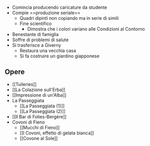 - Comincia producendo caricature da studente
- Compie ==produzione seriale==
	- Quadri dipinti non copiando ma in serie di simili
	- Fine scientifico
		- Dimostra che i colori variano alle Condizioni al Contorno
- Benestante di famiglia
- Soffre di problemi di salute
- Si trasferisce a Giverny
	- Restaura una vecchia casa
	- Si fa costruire un giardino giapponese

## Opere
- [[Tuileries]]
- [[La Colazione sull'Erba]]
- [[Impressione di un'Alba]]
- La Passeggiata
	- [[La Passeggiata (1)]]
	- [[La Passeggiata (2)]]
- [[Il Bar di Folies-Bergère]]
- Covoni di Fieno
	- [[Mucchi di Fieno]]
	- [[I Covoni, effetto di gelata bianca]]
	- [[Covone al Sole]]
